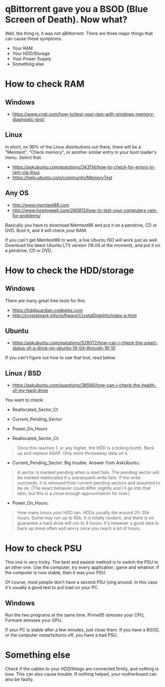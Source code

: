 # qBittorrent gave you a BSOD (Blue Screen of Death). Now what?

Well, the thing is, it was not qBittorrent.
There are three major things that can cause these symptoms.

* Your RAM
* Your HDD/Storage
* Your Power Supply
* Something else

# How to check RAM

## Windows

* https://www.cnet.com/how-to/test-your-ram-with-windows-memory-diagnostic-tool/

## Linux
In short, on 99% of the Linux distributions out there, there will be a "Memtest", "Check memory", or another similar entry in your boot loader's menu. Select that. 

* https://askubuntu.com/questions/343114/how-to-check-for-errors-in-ram-via-linux  
* https://help.ubuntu.com/community/MemoryTest

## Any OS
* http://www.memtest86.com  
* http://www.howtogeek.com/260813/how-to-test-your-computers-ram-for-problems/

Basically you have to download Memtest86 and put it on a pendrive, CD or DVD.
Boot it, and it will check your RAM.

If you can't get Memtest86 to work, a live Ubuntu ISO will work just as well.
Download the latest Ubuntu LTS version (16.04 at the moment), and put it on a pendrive, CD or DVD.

# How to check the HDD/storage

## Windows
There are many great free tools for this.
* https://hddguardian.codeplex.com  
* http://crystalmark.info/software/CrystalDiskInfo/index-e.html

## Ubuntu
* https://askubuntu.com/questions/528072/how-can-i-check-the-smart-status-of-a-drive-on-ubuntu-14-04-through-16-10

If you can't figure out how to use that tool, read below.

## Linux / BSD
* https://askubuntu.com/questions/38566/how-can-i-check-the-health-of-my-hard-drive  

You want to check:
* Reallocated_Sector_Ct
* Current_Pending_Sector
* Power_On_Hours

* Reallocated_Sector_Ct:
> Once this reaches 1, or any higher, the HDD is a ticking bomb. Back up and replace ASAP. Only store throwaway data on it.

* Current_Pending_Sector: Big trouble. Answer from AskUbuntu:
> A sector is marked pending when a read fails. The pending sector will be marked reallocated if a subsequent write fails. If the write succeeds, it is removed from current pending sectors and assumed to be ok. (The exact behavior could differ slightly and I'll go into that later, but this is a close enough approximation for now.)

* Power_On_Hours:
> How many hours your HDD ran. HDDs usually die around 20-30k hours. Some may run up to 60k. It is totally random, and there is no guarantee a hard drive will run to X hours. It's however a good idea to back up more often and worry once you reach a lot of hours.

# How to check PSU
This one is very tricky.
The best and easiest method is to switch the PSU to an other one. Use the computer, try every application, game and whatnot. If the computer is now stable, then it was your PSU.

Of course, most people don't have a second PSU lying around.
In this case it's usually a good test to put load on your PC.

## Windows

Run the two programs at the same time.
Prime95 stresses your CPU, Furmark stresses your GPU.

If your PC is stable after a few minutes, just close them.
If you have a BSOD, or the computer restarts/turns off, you have a bad PSU.

# Something else
Check if the cables to your HDD/things are connected firmly, and nothing is lose. This can also cause trouble.
If nothing helped, your motherboard can also be faulty.